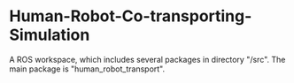 # Human-Robot-Co-transporting-Simulation
A ROS workspace, which includes several packages in directory "/src". The main package is "human_robot_transport".
